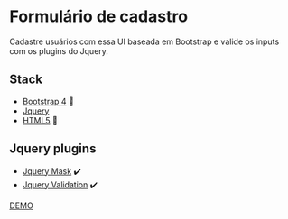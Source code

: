 # Formulário de cadastro

Cadastre usuários com essa UI baseada em Bootstrap e valide os inputs com os plugins do Jquery.

## Stack

- [Bootstrap 4](https://getbootstrap.com/docs/4.0/getting-started/introduction/) :nail_care:
- [Jquery](https://jquery.com/) 
- [HTML5](https://developer.mozilla.org/en-US/docs/Web/Guide/HTML/HTML5) :nail_care:

## Jquery plugins

- [Jquery Mask](https://igorescobar.github.io/jQuery-Mask-Plugin/) :heavy_check_mark:
- [Jquery Validation](https://jqueryvalidation.org/) :heavy_check_mark:

[DEMO](https://analiseburtet.github.io/form/)
